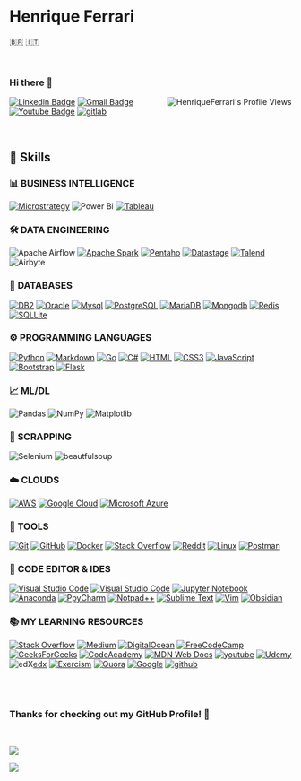 <!--
**rickferrari/rickferrari** is a ✨ _special_ ✨ repository because its `README.md` (this file) appears on your GitHub profile.
Here are some ideas to get you started:
- 🔭 I’m currently working on ...
- 🌱 I’m currently learning ...
- 👯 I’m looking to collaborate on ...
- 🤔 I’m looking for help with ...
- 💬 Ask me about ...
- 📫 How to reach me: ...
- 😄 Pronouns: ...
- ⚡ Fun fact: ...
![Alt text](image.png)![Alt text](image-1.png)
-->
#  Henrique Ferrari
:brazil: :it:
<!-- ![Discord](https://aleen42.github.io/badges/src/ferrari.svg?style=for-the-badge&logo=x&align=right&logoColor=white) -->
<br>

### Hi there 👋
<img align="right" src="https://komarev.com/ghpvc/?username=rickferrari" alt="HenriqueFerrari's Profile Views" />    

[![Linkedin Badge](https://img.shields.io/badge/LinkedIn-RkFerrari-blue?style=flat-square&logo=Linkedin&logoColor=white&link=https://www.linkedin.com/in/rkferrari/)](https://www.linkedin.com/in/rkferrari/) 
[![Gmail Badge](https://img.shields.io/badge/-Gmail-c14438?style=flat-square&logo=Gmail&logoColor=white&link=mailto:haoaf1@gmail.com)](mailto:haoaf1@gmail.com)
[![Youtube Badge](https://img.shields.io/badge/-Youtube-FF0000?style=flat-square&labelColor=FF0000&logo=youtube&logoColor=white&link=https://www.youtube.com/@rkferrari)](https://www.youtube.com/@rkferrari)
[![gitlab](https://img.shields.io/badge/gitlab-henriqueferrari-blue?logo=gitlab)](https://gitlab.com/henriqueferrari)
<!-- 
![Discord](https://img.shields.io/badge/Discord-%235865F2.svg?style=for-the-badge&logo=discord&logoColor=white)
![Google Meet](https://img.shields.io/badge/Google%20Meet-00897B?style=for-the-badge&logo=google-meet&logoColor=white)
![LinkedIn](https://img.shields.io/badge/linkedin-%230077B5.svg?style=for-the-badge&logo=linkedin&logoColor=white)
![Slack](https://img.shields.io/badge/Slack-4A154B?style=for-the-badge&logo=slack&logoColor=white)
![Telegram](https://img.shields.io/badge/Telegram-2CA5E0?style=for-the-badge&logo=telegram&logoColor=white)
![Zoom](https://img.shields.io/badge/Zoom-2D8CFF?style=for-the-badge&logo=zoom&logoColor=white) 
-->

<br>

## 💼 Skills
<!-- flat-square ,  for-the-badge -->

### 📊 **BUSINESS INTELLIGENCE**
[![Microstrategy](https://img.shields.io/badge/Microstrategy-F80000?style=for-the-badge&logo=Microstrategy&logoColor=white "Microstrategy")][repo]
![Power Bi](https://img.shields.io/badge/power_bi-F2C811?style=for-the-badge&logo=powerbi&logoColor=black)
[![Tableau](https://img.shields.io/badge/Tableau-F80000?style=for-the-badge&logo=Tableau&logoColor=white "Tableau")][repo]

### 🛠️ **DATA ENGINEERING**
![Apache Airflow](https://img.shields.io/badge/Apache%20Airflow-017CEE?style=for-the-badge&logo=Apache%20Airflow&logoColor=white)
[![Apache Spark](https://img.shields.io/badge/Apache%20Spark-FDEE21?style=for-the-badge&logo=apachespark&logoColor=black "Apache Spark")][repo]
[![Pentaho](https://img.shields.io/badge/Pentaho-111666?style=for-the-badge&logo=Pentaho&logoColor=white "Pentaho")][repo]
[![Datastage](https://img.shields.io/badge/Datastage-111666?style=for-the-badge&logo=Datastage&logoColor=white "Datastage")][repo]
[![Talend](https://img.shields.io/badge/Talend-FF6D70?style=for-the-badge&logo=Talend&logoColor=white "Talend")][repo]
![Airbyte](https://img.shields.io/badge/Airbyte-017CEE?style=for-the-badge&logo=Airbyte&logoColor=white)

<!-- 
![Databricks](https://img.shields.io/badge/Databricks-FF3621?style=for-the-badge&logo=Databricks&logoColor=white)
![Kubernetes](https://img.shields.io/badge/kubernetes-%23326ce5.svg?style=for-the-badge&logo=kubernetes&logoColor=white)
![Apache Kafka](https://img.shields.io/badge/Apache%20Kafka-000?style=for-the-badge&logo=apachekafka)
![Apache Hadoop](https://img.shields.io/badge/Apache%20Hadoop-66CCFF?style=for-the-badge&logo=apachehadoop&logoColor=black)
![Apache Hive](https://img.shields.io/badge/Apache%20Hive-FDEE21?style=for-the-badge&logo=apachehive&logoColor=black)
 -->

### 📅 **DATABASES**
[![DB2](https://img.shields.io/badge/IBM-_DB2-4EA94B?style=for-the-badge&logo=ibm&logoColor=white "DB2")][repo]
[![Oracle](https://img.shields.io/badge/Oracle-F80000?style=for-the-badge&logo=oracle&logoColor=white "Oracle")][repo] 
[![Mysql](https://img.shields.io/badge/MySQL-00000F?style=for-the-badge&logo=mysql&logoColor=white "Mysql")][repo]
[![PostgreSQL](https://img.shields.io/badge/PostgreSQL-316192?style=for-the-badge&logo=postgresql&logoColor=white "PostgreSQL")][repo]
[![MariaDB](https://img.shields.io/badge/MariaDB-003545?style=for-the-badge&logo=mariadb&logoColor=white "MariaDB")][repo]
[![Mongodb](https://img.shields.io/badge/MongoDB-4EA94B?style=for-the-badge&logo=mongodb&logoColor=white "Mongodb")][repo]
[![Redis](https://img.shields.io/badge/redis-%23DD0031.svg?style=for-the-badge&logo=redis&logoColor=white "Redis")][repo]
[![SQLLite](https://img.shields.io/badge/SQLite-07405E?style=for-the-badge&logo=sqlite&logoColor=white "SQLLite")][repo]
<!-- 
![AmazonDynamoDB](https://img.shields.io/badge/Amazon%20DynamoDB-4053D6?style=for-the-badge&logo=Amazon%20DynamoDB&logoColor=white)
![ApacheCassandra](https://img.shields.io/badge/cassandra-%231287B1.svg?style=for-the-badge&logo=apache-cassandra&logoColor=white)
 -->

### ⚙ **PROGRAMMING LANGUAGES**
[![Python](https://img.shields.io/badge/python-3670A0?style=for-the-badge&logo=python&logoColor=ffdd54 "Python")][repo]
[![Markdown](https://img.shields.io/badge/Markdown-000000?style=for-the-badge&logo=markdown&logoColor=white "Markdown")][repo]
[![Go](https://img.shields.io/badge/Go-00ADD8?style=for-the-badge&logo=go&logoColor=white "Go")][repo]
[![C#](https://img.shields.io/badge/c%23-%23239120.svg?style=for-the-badge&logo=c-sharp&logoColor=white "C#")][repo]
[![HTML](https://img.shields.io/badge/HTML5-E34F26?style=for-the-badge&logo=html5&logoColor=white "HTML")][repo]
[![CSS3](https://img.shields.io/badge/CSS3-1572B6?style=for-the-badge&logo=css3&logoColor=white "CSS")][repo]
[![JavaScript](https://img.shields.io/badge/JavaScript-F7DF1E?style=for-the-badge&logo=javascript&logoColor=black "JavaScript")][repo]
[![Bootstrap](https://img.shields.io/badge/Bootstrap-563D7C?style=for-the-badge&logo=bootstrap&logoColor=white "Bootstrap")][repo]
[![Flask](https://img.shields.io/badge/Flask-000000?style=for-the-badge&logo=flask&logoColor=white "Flask")][repo]


### 📈 **ML/DL**
![Pandas](https://img.shields.io/badge/pandas-%23150458.svg?style=for-the-badge&logo=pandas&logoColor=white)
![NumPy](https://img.shields.io/badge/numpy-%23013243.svg?style=for-the-badge&logo=numpy&logoColor=white)
![Matplotlib](https://img.shields.io/badge/Matplotlib-%23ffffff.svg?style=for-the-badge&logo=Matplotlib&logoColor=black)

### 🧪 **SCRAPPING**
![Selenium](https://img.shields.io/badge/-selenium-%43B02A?style=for-the-badge&logo=selenium&logoColor=white)
![beautfulsoup](https://img.shields.io/badge/-beautfulsoup-%43B02A?style=for-the-badge&logo=beautfulsoup&logoColor=white)

### ☁️ **CLOUDS**
[![AWS](https://img.shields.io/badge/Amazon-_AWS-FF9900?style=for-the-badge&logo=amazon-aws&logoColor=white "AWS")][repo]
[![Google Cloud](https://img.shields.io/badge/Google-_Cloud-%234285F4.svg?style=for-the-badge&logo=google-cloud&logoColor=white "Google Cloud")][repo]
[![Microsoft Azure](https://img.shields.io/badge/Microsoft-_Azure-1572B6?style=for-the-badge&logo=microsoftazure&logoColor=white "Microsoft Azure")][repo]

### 🔨 **TOOLS**
[![Git](https://img.shields.io/badge/git-%23F05033.svg?style=for-the-badge&logo=git&logoColor=white "Git")][repo]
[![GitHub](https://img.shields.io/badge/github-%23121011.svg?style=for-the-badge&logo=github&logoColor=white "GitHub")][repo]
[![Docker](https://img.shields.io/badge/docker-%230db7ed.svg?style=for-the-badge&logo=docker&logoColor=white "Docker")][repo]
[![Stack Overflow](https://img.shields.io/badge/-Stackoverflow-FE7A16?style=for-the-badge&logo=stack-overflow&logoColor=white "Stack Overflow")][repo]
[![Reddit](https://img.shields.io/badge/Reddit-%23FF4500.svg?style=for-the-badge&logo=Reddit&logoColor=white "Reddit")][repo]
[![Linux](https://img.shields.io/badge/Linux-FCC624?style=for-the-badge&logo=linux&logoColor=black "Linux")][repo]
[![Postman](https://img.shields.io/badge/Postman-FF6C37?style=for-the-badge&logo=postman&logoColor=white "Postman")][repo]
<!-- https://img.shields.io/badge/Trello-0052CC?style=for-the-badge&logo=trello&logoColor=white -->

### 📝 **CODE EDITOR & IDES**
[![Visual Studio Code](https://img.shields.io/badge/VS%20Code-0078d7.svg?style=for-the-badge&logo=visual-studio-code&logoColor=white "Visual Studio Code")][repo]
[![Visual Studio Code](https://img.shields.io/badge/VS%20Code%20Insider-24bfa5.svg?style=for-the-badge&logo=visual-studio-code&logoColor=white "Visual Studio Code")][repo]
[![Jupyter Notebook](https://img.shields.io/badge/jupyter-%23FA0F00.svg?style=for-the-badge&logo=jupyter&logoColor=white)][repo]
[![Anaconda](https://img.shields.io/badge/Anaconda-%2344A833.svg?style=for-the-badge&logo=anaconda&logoColor=white "Anaconda")][repo]
[![PpyCharm](https://img.shields.io/badge/pycharm-143?style=for-the-badge&logo=pycharm&logoColor=black&color=black&labelColor=green "PpyCharm")][repo]
[![Notpad++](https://img.shields.io/badge/Notepad++-90E59A.svg?style=for-the-badge&logo=notepad%2b%2b&logoColor=black "Notpad++")][repo]
[![Sublime Text](https://img.shields.io/badge/sublime_text-%23575757.svg?style=for-the-badge&logo=sublime-text&logoColor=important "Sublime Text")][repo]
[![Vim](https://img.shields.io/badge/VIM-%2311AB00.svg?style=for-the-badge&logo=vim&logoColor=white)][repo]
[![Obsidian](https://img.shields.io/badge/Obsidian-%23483699.svg?style=for-the-badge&logo=obsidian&logoColor=white "Obsidian")][repo]

### 📚 **MY LEARNING RESOURCES**
[![Stack Overflow](https://img.shields.io/badge/-Stackoverflow-FE7A16?style=for-the-badge&logo=stack-overflow&logoColor=white)][sof]
[![Medium](https://img.shields.io/badge/Medium-12100E?style=for-the-badge&logo=medium&logoColor=white)][medium]
[![DigitalOcean](https://img.shields.io/badge/DO_Community-%230167ff.svg?style=for-the-badge&logo=digitalOcean&logoColor=white)][doc]
[![FreeCodeCamp](https://img.shields.io/badge/Freecodecamp-%23123.svg?&style=for-the-badge&logo=freecodecamp&logoColor=green)][fcc]
[![GeeksForGeeks](https://img.shields.io/badge/GeeksforGeeks-gray?style=for-the-badge&logo=geeksforgeeks&logoColor=35914c)][gog]
[![CodeAcademy](https://img.shields.io/badge/Codecademy-FFF0E5?style=for-the-badge&logo=codecademy&logoColor=303347 "CodeAcademy")][cda]
[![MDN Web Docs](https://img.shields.io/badge/MDN_Web_Docs-black?style=for-the-badge&logo=mdnwebdocs&logoColor=white)][mdn]
[![youtube](https://img.shields.io/badge/YouTube-FF0000?style=for-the-badge&logo=youtube&logoColor=white)][youtube]
[![Udemy](https://img.shields.io/badge/Udemy-A435F0?style=for-the-badge&logo=Udemy&logoColor=white)][udemy]
![edX](https://img.shields.io/badge/edX-%2302262B.svg?style=for-the-badge&logo=edX&logoColor=white)[edx]
[![Exercism](https://img.shields.io/badge/Exercism-009CAB?style=for-the-badge&logo=exercism&logoColor=white "Exercism")][excm]
[![Quora](https://img.shields.io/badge/Quora-%23B92B27.svg?style=for-the-badge&logo=Quora&logoColor=white)][quora]
[![Google](https://img.shields.io/badge/google-4285F4?style=for-the-badge&logo=google&logoColor=white)][google]
[![github](https://img.shields.io/badge/GitHub-100000?style=for-the-badge&logo=github&logoColor=white)][github]

[sof]: https://stackoverflow.com/
[medium]: https://medium.com/
[doc]: https://www.digitalocean.com/community
[fcc]: https://www.freecodecamp.org/
[gog]: https://www.geeksforgeeks.org/
[cda]:https://www.codecademy.com/
[mdn]: https://developer.mozilla.org/en-US/
[youtube]: https://www.youtube.com
[udemy]: https://www.udemy.com/
[edx]: https://www.edx.com/
[excm]: https://www.exercism.com/
[quora]: https://www.quora.com/
[google]: https://www.google.com
[github]: https://github.com/
[repo]: https://github.com/rickferrari?tab=repositories


<!-- 
### 🎛️ **Operating System**
![Windows](https://img.shields.io/badge/Windows-0078D6?style=for-the-badge&logo=windows&logoColor=white)
![Ubuntu](https://img.shields.io/badge/Ubuntu-E95420?style=for-the-badge&logo=ubuntu&logoColor=white)

### 🎮 **Time to relax**
![Raspberry Pi](https://img.shields.io/badge/-RaspberryPi-C51A4A?style=for-the-badge&logo=Raspberry-Pi)
![Netflix](https://img.shields.io/badge/Netflix-E50914?style=for-the-badge&logo=netflix&logoColor=white)
![Steam](https://img.shields.io/badge/steam-%23000000.svg?style=for-the-badge&logo=steam&logoColor=white)
![Ubisoft](https://img.shields.io/badge/Ubisoft-%23F5F5F5.svg?style=for-the-badge&logo=Ubisoft&logoColor=black)
![Xbox](https://img.shields.io/badge/xbox-%23107C10.svg?style=for-the-badge&logo=xbox&logoColor=white)
![Deezer](https://img.shields.io/badge/Deezer-FEAA2D?style=for-the-badge&logo=deezer&logoColor=white) 
-->

<br>
<br>

### **Thanks for checking out my GitHub Profile!** 🙏
<br>

![](https://ForTheBadge.com/images/badges/built-with-love.svg)

![](https://img.shields.io/github/followers/rickferrari?logo=github&style=for-the-badge&color=0891b2&labelColor=1c1917)

<!-- 

## 📊 GitHub Stats:
![](https://github-readme-stats.vercel.app/api?username=rickferrari&theme=blue-green&show_icons=true&locale=en)
![](https://github-readme-stats.vercel.app/api/top-langs/?username=rickferrari&theme=blue-green&show_icons=true&locale=en)

<p>&nbsp;<img align="center" src="https://github-readme-stats.vercel.app/api?username=rickferrari&show_icons=true&locale=en" alt="rickferrari" /></p>

<p><img align="center" src="https://github-readme-streak-stats.herokuapp.com/?user=rickferrari&" alt="rickferrari" /></p>

## 🏆 GitHub Trophies
<p align="left"> <a href="https://github.com/ryo-ma/github-profile-trophy"><img src="https://github-profile-trophy.vercel.app/?username=rickferrari" alt="rickferrari" /></a> </p>


 ### 💰 You can help me by Donating
<br/>
 
  [![BuyMeACoffee](https://img.buymeacoffee.com/button-api/?text=Buymeacoffee&emoji=&slug=rickferrari&button_colour=FFDD00&font_colour=000000&font_family=Comic&outline_colour=000000&coffee_colour=ffffff)](https://www.buymeacoffee.com/rickferrari)
 -->
